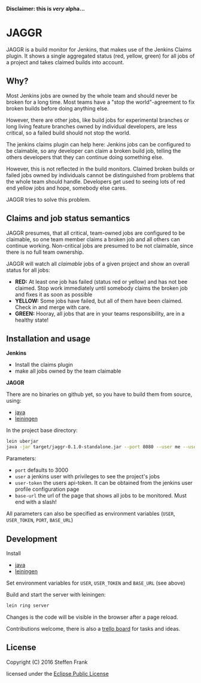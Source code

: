 **Disclaimer: this is _very_ alpha...**

# JAGGR

JAGGR is a build monitor for Jenkins, that makes use of the Jenkins Claims plugin.
It shows a single aggregated status (red, yellow, green) for all jobs of a project
and takes claimed builds into account.

## Why?

Most Jenkins jobs are owned by the whole team and should never be broken for a long time. Most teams have a "stop the
world"-agreement to fix broken builds before doing anything else.

However, there are other jobs, like build jobs for experimental branches or long living feature branches owned by
individual developers, are less critical, so a failed build should not stop the world.

The jenkins claims plugin can help here: Jenkins jobs can be configured to be claimable,
so any developer can claim a broken build job, telling the others developers that they can continue doing
something else.

However, this is not reflected in the build monitors. Claimed broken builds or failed jobs owned by individuals cannot
be distinguished from problems that the whole team should handle. Developers get used to seeing lots of
red end yellow jobs and hope, somebody else cares.

JAGGR tries to solve this problem.

## Claims and job status semantics

JAGGR presumes, that all critical, team-owned jobs are configured to be claimable, so one team member claims a broken
job and all others can continue working. Non-critical jobs are presumed to be not claimable, since there is no
full team ownership.

JAGGR will watch all _claimable_ jobs of a given project and show an overall status for all jobs:

* **RED:** At least one job has failed (status red or yellow) and has not bee claimed. Stop work immediately until somebody
claims the broken job and fixes it as soon as possible
* **YELLOW:** Some jobs have failed, but all of them have been claimed. Check in and merge with care.
* **GREEN:** Hooray, all jobs that are in your teams responsibility, are in a healthy state!

## Installation and usage

**Jenkins**

* Install the claims plugin
* make all jobs owned by the team claimable

**JAGGR**

There are no binaries on github yet, so you have to build them from source, using:

* [java](http://www.oracle.com/technetwork/java/javase/downloads/jdk8-downloads-2133151.html)
* [leiningen](http://leiningen.org/#install)

In the project base directory:

```sh
lein uberjar
java -jar target/jaggr-0.1.0-standalone.jar --port 8080 --user me --user-token asdfghjkl --base-url http://my-ci/jenkins/view/my-project/
```

Parameters:

* `port`
    defaults to 3000
* `user`
    a jenkins user with privileges to see the project's jobs
* `user-token`
    the users api-token. It  can be obtained from the jenkins user profile configuration page
* `base-url`
    the url of the page that shows all jobs to be monitored. Must end with a slash!

All parameters can also be specified as environment variables (`USER`, `USER_TOKEN`, `PORT`, `BASE_URL`)


## Development

Install

* [java](http://www.oracle.com/technetwork/java/javase/downloads/jdk8-downloads-2133151.html)
* [leiningen](http://leiningen.org/#install)

Set environment variables for `USER`, `USER_TOKEN` and `BASE_URL` (see above)

Build and start the server with leiningen:

```sh
lein ring server
```

Changes is the code will be visible in the browser after a page reload.



Contributions welcome, there is also a [trello board](https://trello.com/b/uzKqvnY8/jaggr) for tasks and ideas.


## License

Copyright (C) 2016 Steffen Frank

licensed under the [Eclipse Public License](http://www.eclipse.org/legal/epl-v10.html)